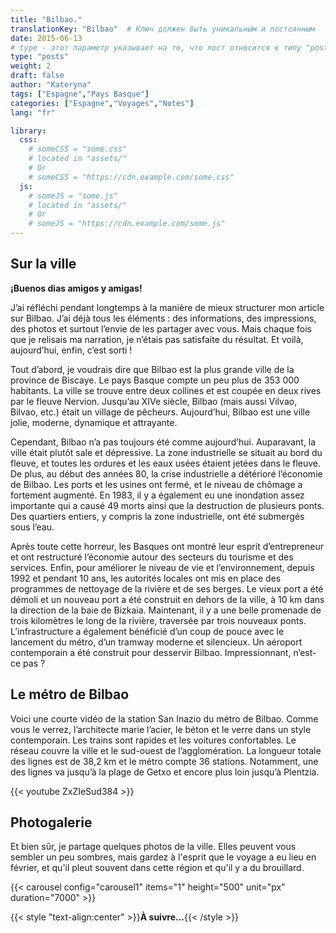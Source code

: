 ```yaml
---
title: "Bilbao."
translationKey: "Bilbao"  # Ключ должен быть уникальным и постоянным
date: 2015-06-13
# type - этот параметр указывает на то, что пост относится к типу "post"
type: "posts"
weight: 2
draft: false
author: "Kateryna"
tags: ["Espagne","Pays Basque"]
categories: ["Espagne","Voyages","Notes"]
lang: "fr"

library:
  css:
    # someCSS = "some.css"
    # located in "assets/"
    # Or
    # someCSS = "https://cdn.example.com/some.css"
  js:
    # someJS = "some.js"
    # located in "assets/"
    # Or
    # someJS = "https://cdn.example.com/some.js"
---
```

## Sur la ville

**¡Buenos dias amigos y amigas!**

J’ai réfléchi pendant longtemps à la manière de mieux structurer mon article sur Bilbao. J’ai déjà tous les éléments : des informations, des impressions, des photos et surtout l’envie de les partager avec vous. Mais chaque fois que je relisais ma narration, je n’étais pas satisfaite du résultat. Et voilà, aujourd’hui, enfin, c’est sorti !

Tout d’abord, je voudrais dire que Bilbao est la plus grande ville de la province de Biscaye. Le pays Basque compte un peu plus de 353 000 habitants. La ville se trouve entre deux collines et est coupée en deux rives par le fleuve Nervion. Jusqu’au XIVe siècle, Bilbao (mais aussi Vilvao, Bilvao, etc.) était un village de pêcheurs. Aujourd’hui, Bilbao est une ville jolie, moderne, dynamique et attrayante.

Cependant, Bilbao n’a pas toujours été comme aujourd’hui. Auparavant, la ville était plutôt sale et dépressive. La zone industrielle se situait au bord du fleuve, et toutes les ordures et les eaux usées étaient jetées dans le fleuve. De plus, au début des années 80, la crise industrielle a détérioré l’économie de Bilbao. Les ports et les usines ont fermé, et le niveau de chômage a fortement augmenté. En 1983, il y a également eu une inondation assez importante qui a causé 49 morts ainsi que la destruction de plusieurs ponts. Des quartiers entiers, y compris la zone industrielle, ont été submergés sous l’eau.

Après toute cette horreur, les Basques ont montré leur esprit d’entrepreneur et ont restructuré l’économie autour des secteurs du tourisme et des services. Enfin, pour améliorer le niveau de vie et l’environnement, depuis 1992 et pendant 10 ans, les autorités locales ont mis en place des programmes de nettoyage de la rivière et de ses berges. Le vieux port a été démoli et un nouveau port a été construit en dehors de la ville, à 10 km dans la direction de la baie de Bizkaia. Maintenant, il y a une belle promenade de trois kilomètres le long de la rivière, traversée par trois nouveaux ponts. L’infrastructure a également bénéficié d’un coup de pouce avec le lancement du métro, d’un tramway moderne et silencieux. Un aéroport contemporain a été construit pour desservir Bilbao. Impressionnant, n’est-ce pas ?

## Le métro de Bilbao

Voici une courte vidéo de la station San Inazio du métro de Bilbao. Comme vous le verrez, l’architecte marie l’acier, le béton et le verre dans un style contemporain. Les trains sont rapides et les voitures confortables. Le réseau couvre la ville et le sud-ouest de l’agglomération. La longueur totale des lignes est de 38,2 km et le métro compte 36 stations. Notamment, une des lignes va jusqu’à la plage de Getxo et encore plus loin jusqu’à Plentzia.

{{< youtube ZxZIeSud384 >}}

## Photogalerie

Et bien sûr, je partage quelques photos de la ville. Elles peuvent vous sembler un peu sombres, mais gardez à l'esprit que le voyage a eu lieu en février, et qu'il pleut souvent dans cette région et qu'il y a du brouillard.

<!-- Первая карусель -->
{{< carousel config="carousel1" items="1" height="500" unit="px" duration="7000" >}}


{{< style "text-align:center" >}}**À suivre...**{{< /style >}}
